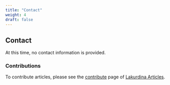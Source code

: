 ```yaml
---
title: "Contact"
weight: 4
draft: false
---
```


## Contact
At this time, no contact information is provided.  
  

### Contributions  
To contribute articles, please see the [contribute](https://articles.lakurdina.com/contribute) page of [Lakurdina Articles](https://articles.lakurdina.com/).

